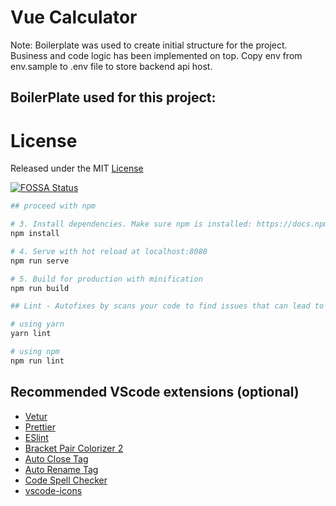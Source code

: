 # Vue Calculator
Note:
Boilerplate was used to create initial structure for the project. Business and code logic has been implemented on top.
Copy env from env.sample to .env file to store backend api host.
## BoilerPlate used for this project:
# License
Released under the MIT [License](./LICENSE)

[![FOSSA Status](https://app.fossa.com/api/projects/git%2Bgithub.com%2FVue-Boilerplates%2Fvue-typescript-bootstrap-boilerplate.svg?type=small)](https://app.fossa.com/api/projects/git%2Bgithub.com%2FVue-Boilerplates%2Fvue-typescript-bootstrap-boilerplate.svg?type=small)




```bash
## proceed with npm

# 3. Install dependencies. Make sure npm is installed: https://docs.npmjs.com/downloading-and-installing-node-js-and-npm
npm install

# 4. Serve with hot reload at localhost:8080
npm run serve

# 5. Build for production with minification
npm run build
```

```bash
## Lint - Autofixes by scans your code to find issues that can lead to bugs or inconsistencies and style

# using yarn
yarn lint

# using npm
npm run lint
```

## Recommended VScode extensions (optional)
- [Vetur](https://marketplace.visualstudio.com/items?itemName=octref.vetur)
- [Prettier](https://marketplace.visualstudio.com/items?itemName=esbenp.prettier-vscode)
- [ESlint](https://marketplace.visualstudio.com/items?itemName=dbaeumer.vscode-eslint)
- [Bracket Pair Colorizer 2](https://marketplace.visualstudio.com/items?itemName=CoenraadS.bracket-pair-colorizer-2)
- [Auto Close Tag](https://marketplace.visualstudio.com/items?itemName=formulahendry.auto-close-tag)
- [Auto Rename Tag](https://marketplace.visualstudio.com/items?itemName=formulahendry.auto-rename-tag)
- [Code Spell Checker](https://marketplace.visualstudio.com/items?itemName=streetsidesoftware.code-spell-checker)
- [vscode-icons](https://marketplace.visualstudio.com/items?itemName=vscode-icons-team.vscode-icons)

